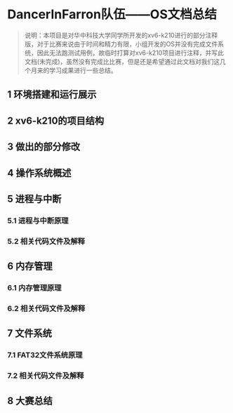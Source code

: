 #   DancerInFarron队伍——OS文档总结 
> 说明：本项目是对华中科技大学同学所开发的xv6-k210进行的部分注释版，对于比赛来说由于时间和精力有限，小组开发的OS并没有完成文件系统，因此无法跑测试用例，故临时打算对xv6-k210项目进行注释，并写此文档(未完成)，虽然没有完成比比赛，但是还是希望通过此文档对我们这几个月来的学习成果进行一些总结。




## 1 环境搭建和运行展示


## 2 xv6-k210的项目结构


## 3 做出的部分修改


## 4 操作系统概述


## 5 进程与中断
### 5.1 进程与中断原理

### 5.2 相关代码文件及解释


## 6 内存管理
### 6.1 内存管理原理

### 6.2 相关代码文件及解释


## 7 文件系统
### 7.1 FAT32文件系统原理

### 7.2 相关代码文件及解释


## 8 大赛总结